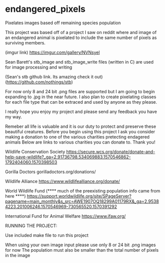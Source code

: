 # endangered_pixels
Pixelates images based off remaining species population

This project was based off of a project I saw on reddit where and image of an endangered animal is
pixelated to include the same number of pixels as surviving members.

(imgur link)
https://imgur.com/gallery/NVNsyel

Sean Barett's stb_image and stb_image_write files (written in C) are used for image processing and writing

(Sean's stb github link. Its amazing check it out)
(https://github.com/nothings/stb)

For now only 8 and 24 bit .png files are supported but I am going to begin expanding to .jpg in the near future.
I also plan to create pixelating classes for each file type that can be extraced and used by anyone as they please.

I really hope you enjoy my project and please send any feedback you have my way.

Remeber all life is valuable and it is our duty to protect and preserve these beautiful creatures. 
Before you begin using this project I ask you consider making a donation to one of the various charities pretecting endagered animals
Below are links to various charities you can donate to. Thank you!

Wildlife Conservation Society
https://secure.wcs.org/donate/donate-and-help-save-wildlife?_ga=2.91736798.534069883.1570546862-1792404060.1570398503

Gorilla Doctors
gorilladoctors.org/donations/

Wildlife Alliance
https://www.wildlifealliance.org/donate/

World Wildlife Fund (**** much of the preexisting population info came from here ****)
https://support.worldwildlife.org/site/SPageServer?pagename=main_monthly&s_src=AWE1907OQ18299A01179RX&_ga=2.95384223.201006246.1570546969-730565520.1570391292

International Fund for Animal Welfare
https://www.ifaw.org/


RUNNING THE PROJECT:

Use included make file to run this project

When using your own image input please use only 8 or 24 bit .png images for now 
The population must also be smaller than the total number of pixels in the image

